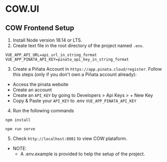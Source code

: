 # COW.UI
 
## COW Frontend Setup
1. Install Node version 18.14 or LTS.
2.  Create text file in the root directory of the project named `.env`.
```
VUE_APP_API_URL=api_url_in_string_format
VUE_APP_PINATA_API_KEY=pinata_api_key_in_string_format
``` 

3. Create a Piñata Account in `https://app.pinata.cloud/register`. Follow this steps (only if you don't own a Piñata account already):
* Access  the pinata website 
* Create an account
* Create an `API_KEY` by going to Developers > Api Keys > + New Key
* Copy & Paste your `API_KEY` to .env `VUE_APP_PINATA_API_KEY`

4. Run the following commands
```
npm install

npm run serve
```

5. Check `http://localhost:8081` to view COW plataform.

- NOTE:
    - A .env.example is provided to help the setup of the project.


